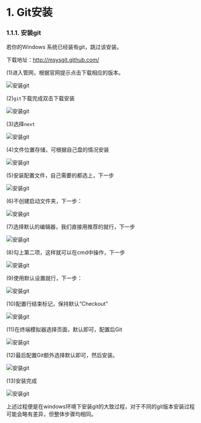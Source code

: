 # 1. Git安装

### 1.1.1. 安装git

若你的Windows 系统已经装有git，跳过该安装。

下载地址：<http://msysgit.github.com/>

(1)进入管网，根据官网提示点击下载相应的版本。

![安装git](https://www.topgoer.com/static/2/9.jpg)

(2)`git`下载完成双击下载安装

![安装git](https://www.topgoer.com/static/2/10.jpg)

(3)选择`next`

![安装git](https://www.topgoer.com/static/2/11.jpg)

(4)文件位置存储，可根据自己盘的情况安装

![安装git](https://www.topgoer.com/static/2/12.jpg)

(5)安装配置文件，自己需要的都选上，下一步

![安装git](https://www.topgoer.com/static/2/13.jpg)

(6)不创建启动文件夹，下一步：

![安装git](https://www.topgoer.com/static/2/14.jpg)

(7)选择默认的编辑器，我们直接用推荐的就行，下一步

![安装git](https://www.topgoer.com/static/2/15.jpg)

(8)勾上第二项，这样就可以在cmd中操作，下一步

![安装git](https://www.topgoer.com/static/2/16.jpg)

(9)使用默认设置就行，下一步：

![安装git](https://www.topgoer.com/static/2/17.jpg)

(10)配置行结束标记，保持默认“Checkout”

![安装git](https://www.topgoer.com/static/2/18.jpg)

(11)在终端模拟器选择页面，默认即可，配置后Git

![安装git](https://www.topgoer.com/static/2/19.jpg)

(12)最后配置Git额外选择默认即可，然后安装。

![安装git](https://www.topgoer.com/static/2/20.jpg)

(13)安装完成

![安装git](https://www.topgoer.com/static/2/22.jpg)

上述过程便是在windows环境下安装git的大致过程，对于不同的git版本安装过程可能会略有差异，但整体步骤均相同。